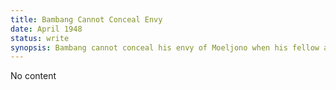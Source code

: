 ```yaml
---
title: Bambang Cannot Conceal Envy
date: April 1948 
status: write
synopsis: Bambang cannot conceal his envy of Moeljono when his fellow aviator flies the twin-engine Avro-anson from Bukittinggi to Jogjakarta.
---
```

No content